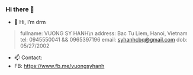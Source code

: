 ### Hi there 👋

- 👋 Hi, I’m drm
> fullname: VUONG SY HANH\n
> address: Bac Tu Liem, Hanoi, Vietnam
> tel: 0945550041 && 0965397196
> email: syhanhcbq@gmail.com
> dob: 05/27/2002
- 📫 Contact:
- FB: https://www.fb.me/vuongsyhanh
<!---
drmFlio/drmFlio is a ✨ special ✨ repository because its `README.md` (this file) appears on your GitHub profile.
You can click the Preview link to take a look at your changes.
--->
